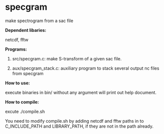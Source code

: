 # specgram

make spectrogram from a sac file

__Dependent libaries:__

  netcdf, fftw


__Programs:__

  1. src/specgram.c: make S-transform of a given sac file.

  2. aux/specgram\_stack.c: auxiliary program to stack several output nc files from
      specgram


__How to use:__

  execute binaries in bin/ without any argument will print out help document.


__How to compile:__

  excute ./compile.sh 

  You need to modify compile.sh by adding netcdf and fftw paths 
    in to C_INCLUDE_PATH and LIBRARY_PATH, if they are not in the path already.
